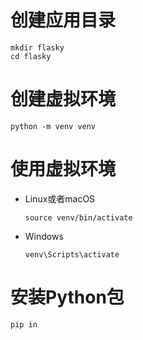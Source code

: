 # 创建应用目录

```shell
mkdir flasky
cd flasky
```

# 创建虚拟环境

```shell
python -m venv venv
```

# 使用虚拟环境

- Linux或者macOS

    ```shell
    source venv/bin/activate
    ```

- Windows

    ```shell
    venv\Scripts\activate
    ```

# 安装Python包

```shell
pip in
```

